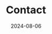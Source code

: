 ---
title: Contact
date: 2024-08-06

type: landing

sections:
  - block: contact
    content:
      title: Contact
      text: |-
        Kontaktiert uns bei Fragen rund um den Verein
        gerne **per EMail**:
      email: sc-capo-berlin@t-online.de
      # phone: 888 888 88 88
      autolink: true
      # address:
      #   name: 
      #   street: Simplesmente Capoeira Berlin e. V., z. Hd. Herrn Mert Ögüt, Gélieustraße 6a, 12203 Berlin
      #   # city: Berlin 
      #   # postcode: '10783'
      #   country: Germany
      #   country_code: DE
    
    design:
      columns: '2'

  - block: markdown 
    content:
      title: Bankverbindung / Spenden
      text: |-
        Mitgliedsbeiträge und Spenden bitte auf untenstehendes Konto überweisen.

        Wir freuen uns über jede Spende, falls ihr eine Spendenquittung benötigt, bitte kontaktiert uns.
        
        **Inhaber**: Simplesmente Capoeira Berlin e.V.

        **IBAN**: DE38 8306 5408 **0005 3604 55**

        **ODER** direkt über PayPal
        <form action="https://www.paypal.com/donate" method="post" target="_top">
        <input type="hidden" name="hosted_button_id" value="TBH2HYEQQGSH8" />
        <input type="image" src="https://www.paypalobjects.com/de_DE/DE/i/btn/btn_donate_LG.gif" border="0" name="submit" title="PayPal - The safer, easier way to pay online!" alt="Spenden mit dem PayPal-Button" />
        <img alt="" border="0" src="https://www.paypal.com/de_DE/i/scr/pixel.gif" width="1" height="1" />
        </form>
    design:
      columns: '2'

  - block: contact
    content:
      title: Webdesign und Programmierung 
      text: |-
        Pascal Klamser
      email: sc-capo-berlin@t-online.de
      autolink: true
    design:
      columns: '2'

  - block: markdown 
    content:
      title: Rechtshinweis 
      text: |-
        Alle in unseren Internetseiten enthaltenen Angaben und Informationen wurden von Simplesmente Capoeira Berlin e.V. sorgfältig recherchiert und geprüft. Diese Informationen sind ein Service des Verbandes. Für Richtigkeit, Vollständigkeit und Aktualität können weder der Simplesmente Capoeira Berlin e.V. noch externe Dienstleister die Haftung übernehmen.

        Alle Informationen dienen ausschließlich zur Information der Besucher des Onlineangebotes. Im Übrigen ist die Haftung auf Vorsatz und grobe Fahrlässigkeit beschränkt. Für Internetseiten Dritter, auf die der Simplesmente Capoeira Berlin e.V. durch Hyperlink verweist, tragen die jeweiligen Anbieter die Verantwortung. Der Simplesmente Capoeira Berlin e.V. ist für den Inhalt solcher Seiten Dritter nicht verantwortlich.

        Des Weiteren kann die Web-Seite des Simplesmente Capoeira Berlin e.V. ohne dessen Wissen von einer anderen Seite mittels Hyperlink verlinkt worden sein. Der Simplesmente Capoeira Berlin e.V. übernimmt keine Verantwortung für Darstellung, Inhalt oder irgendeiner Verbindung des Simplesmente Capoeiraes Berlin e.V. in Web-Seiten Dritter.

        Außerdem behält sich der Simplesmente Capoeira Berlin e.V. das Recht vor, Änderungen oder Ergänzungen der bereitgestellten Informationen vorzunehmen.
    design:
      columns: '1'

  - block: markdown 
    content:
      title: Urheberrechtlicher Hinweis 
      text: |-
        Inhalte - ganz gleich ob eigene Inhalte des Simplesmente Capoeira Berlin e.V. oder Verweise auf Inhalte Dritter - sowie die Struktur der Internet-Seiten des Simplesmente Capoeira Berlin e.V. sind urheberrechtlich geschützt. Die Vervielfältigung von Informationen oder Daten, insbesondere die Verwendung von Texten, Textteilen, Bildmaterial oder sonstigen Inhalten bedarf grundsätzlich der vorherigen Zustimmung durch den Simplesmente Capoeira Berlin e.V. bzw. die Rechteinhaber (Dritter).

        Dies gilt nicht für solche Inhalte, die auf den Seiten des Simplesmente Capoeira Berlin e.V. frei zugänglich sind und zur kostenfreien Nutzung übernommen werden. Pressemitteilungen, News sowie Pressefotos des Simplesmente Capoeira Berlin e.V. dürfen explizit zu redaktionellen Zwecken genutzt werden. Der Nutzer hat sicherzustellen, dass die Quellen- und Urheberangaben des jeweiligen Materials vollständig und korrekt übernommen werden.

    design:
      columns: '1'

  # NOTE: below is the template with a map-function
  # - block: contact
  #   content:
  #     title: Training Location at MELO 
  #     text: |-
  #       Join us at the training, guests are always welcome!
  #     address:
  #       street: Steinmetzstraße 79, 10783 Berlin
  #       # city: Berlin 
  #       # postcode: '10783'
  #       country: Germany
  #       country_code: DE
  #     coordinates:
  #       latitude: '52.499238779432005'
  #       longitude: '13.36469710838366'
  #     directions: small gym on the upper floor
  #     office_hours:
  #       - 'Kids: Tuesday and Thursday 17:00 to 18:30'
  #       - 'Adults: Friday 20:00 to 21:30'
  #     # appointment_url: 'https://calendly.com'
  #     #contact_links:
  #     #  - icon: comments
  #     #    icon_pack: fas
  #     #    name: Discuss on Forum
  #     #    link: 'https://discourse.gohugo.io'
  #   
  #     # Automatically link email and phone or display as text?
  #     autolink: true
  #   
  #     # # Email form provider
  #     # form:
  #     #   provider: netlify
  #     #   formspree:
  #     #     id:
  #     #   netlify:
  #     #     # Enable CAPTCHA challenge to reduce spam?
  #     #     captcha: false
  #   design:
  #     columns: '2'

  # - block: markdown
  #   content:
  #     title:
  #     subtitle: ''
  #     text:
  #   design:
  #     columns: '1'
  #     background:
  #       image: 
  #         filename: contact.jpg
  #         filters:
  #           brightness: 1
  #         parallax: false
  #         position: center
  #         size: cover
  #         text_color_light: true
  #     spacing:
  #       padding: ['20px', '0', '20px', '0']
  #     css_class: fullscreen
---